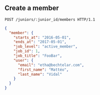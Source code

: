 ## Create a member

```http
POST /juniors/:junior_id/members HTTP/1.1
```

```json
{
  "member": {
    "starts_at": "2016-05-01",
    "ends_at": "2017-05-01",
    "job_level": "active_member",
    "job_id": 1,
    "job_title": "FooBar",
    "user": {
      "email": "etha@bechtelar.com",
      "first_name": "Mattéo",
      "last_name": "Vidal"
    }
  }
}
```

<aside class="notice">

</aside>

